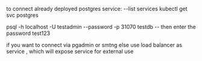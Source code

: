 to connect already deployed postgres service:
--list services
kubectl get svc postgres

psql -h localhost -U testadmin --password -p 31070 testdb
-- then enter the password
test123

if you want to connect via pgadmin or smtng else
use load balancer as service , which will expose service for external use
